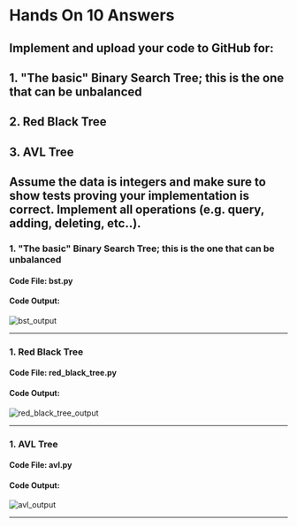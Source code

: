 # Hands On 10 Answers

## Implement and upload your code to GitHub for:
## 1. "The basic" Binary Search Tree; this is the one that can be unbalanced
## 2. Red Black Tree
## 3. AVL Tree
## Assume the data is integers and make sure to show tests proving your implementation is correct. Implement all operations (e.g. query, adding, deleting, etc..).

### 1. "The basic" Binary Search Tree; this is the one that can be unbalanced

#### Code File: bst.py
#### Code Output:
![bst_output](https://github.com/user-attachments/assets/d9fb5d0a-61e7-4d89-919e-cff68099a73e)

---

### 1. Red Black Tree

#### Code File: red_black_tree.py
#### Code Output:
![red_black_tree_output](https://github.com/user-attachments/assets/05721c78-3431-4db1-ae67-3468e3e16b16)

---

### 1. AVL Tree

#### Code File: avl.py
#### Code Output:
![avl_output](https://github.com/user-attachments/assets/7ff83870-429b-485b-8993-de4e57091f7b)

---
